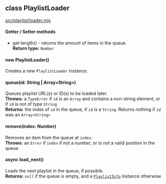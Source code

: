 ## class PlaylistLoader
[src/playlist/loader.mjs](/src/playlist/loader.mjs)

#### Getter / Setter methods
 - get length() - returns the amount of items in the queue  
   <b>Return type:</b> `Number`

#### new PlaylistLoader()
Creates a new `PlaylistLoader` instance.

#### queue(id: String | Array\<String\>)
Queues playlist URL(s) or ID(s) to be loaded later.  
<b>Throws:</b> a `TypeError` if `id` is an `Array` and contains a non-string element, or if `id` is not of type `String`  
<b>Returns:</b> the index of `id` in the queue, if `id` is a `String`. Returns nothing if `id` was an `Array<String>`

#### remove(index: Number)
Removes an item from the queue at `index`\.  
<b>Throws:</b> an `Error` if `index` if not a number, or is not a valid position in the queue

#### async load_next()
Loads the next playlist in the queue, if possible.  
<b>Returns:</b> `null` if the queue is empty, and a [`PlaylistInfo`](info.md) instance otherwise
